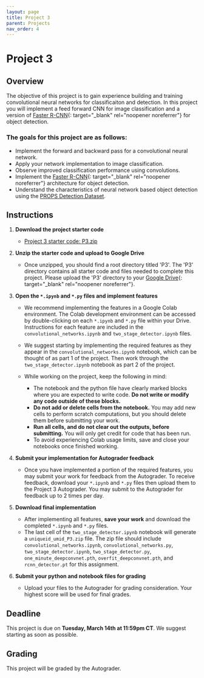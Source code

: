 ```yaml
---
layout: page
title: Project 3
parent: Projects
nav_order: 4
---
```

 
# Project 3

## Overview
The objective of this project is to gain experience building and training convolutional neural networks for classificaiton and detection. In this project you will implement a feed forward CNN for image classification and a version of [Faster R-CNN](https://arxiv.org/abs/1506.01497){: target="_blank" rel="noopener noreferrer"} for object detection.

### The goals for this project are as follows:
 - Implement the forward and backward pass for a convolutional neural network.
 - Apply your network implementation to image classification.
 - Observe improved classification performance using convolutions.
 - Implement the [Faster R-CNN](https://arxiv.org/abs/1506.01497){: target="_blank" rel="noopener noreferrer"} architecture for object detection.
 - Understand the characteristics of neural network based object detection using the [PROPS Detection Dataset](/CSCI5980-Spr23-DeepRob/datasets/props-detection/).


## Instructions

1. <b>Download the project starter code</b>
    - [Project 3 starter code: P3.zip](https://deeprob.org/assets/projects/P3.zip)

2. <b>Unzip the starter code and upload to Google Drive</b>
    - Once unzipped, you should find a root directory titled 'P3'. The 'P3' directory contains all starter code and files needed to complete this project. Please upload the 'P3' directory to your [Google Drive](https://drive.google.com/){: target="_blank" rel="noopener noreferrer"}.

3. <b>Open the `*.ipynb` and `*.py` files and implement features</b>
    - We recommend implementing the features in a Google Colab environment. The Colab development environment can be accessed by double-clicking on each `*.ipynb` and `*.py` file within your Drive. Instructions for each feature are included in the `convolutional_networks.ipynb` and `two_stage_detector.ipynb` files.

    - We suggest starting by implementing the required features as they appear in the `convolutional_networks.ipynb` notebook, which can be thought of as part 1 of the project. Then work through the `two_stage_detector.ipynb` notebook as part 2 of the project.

    - While working on the project, keep the following in mind:

        - The notebook and the python file have clearly marked blocks where you are expected to write code. <b>Do not write or modify any code outside of these blocks.</b>
        - <b>Do not add or delete cells from the notebook.</b> You may add new cells to perform scratch computations, but you should delete them before submitting your work.
        - <b>Run all cells, and do not clear out the outputs, before submitting.</b> You will only get credit for code that has been run.
        - To avoid experiencing Colab usage limits, save and close your notebooks once finished working.

4. <b>Submit your implementation for Autograder feedback</b>
	- Once you have implemented a portion of the required features, you may submit your work for feedback from the Autograder. To receive feedback, download your `*.ipynb` and `*.py` files then upload them to the Project 3 Autograder. You may submit to the Autograder for feedback up to 2 times per day.

5. <b>Download final implementation</b>
    - After implementing all features, <b>save your work</b> and download the completed `*.ipynb` and `*.py` files. 
    - The last cell of the `two_stage_detector.ipynb` notebook will generate a `uniqueid_umid_P3.zip` file. The zip file should include `convolutional_networks.ipynb`, `convolutional_networks.py`, `two_stage_detector.ipynb`, `two_stage_detector.py`, `one_minute_deepconvnet.pth`, `overfit_deepconvnet.pth`, and `rcnn_detector.pt` for this assignment.

6. <b>Submit your python and notebook files for grading</b>
    - Upload your files to the Autograder for grading consideration. Your highest score will be used for final grades.

## Deadline

This project is due on <b>Tuesday, March 14th at 11:59pm CT</b>. We suggest starting as soon as possible.

## Grading

This project will be graded by the Autograder. 
